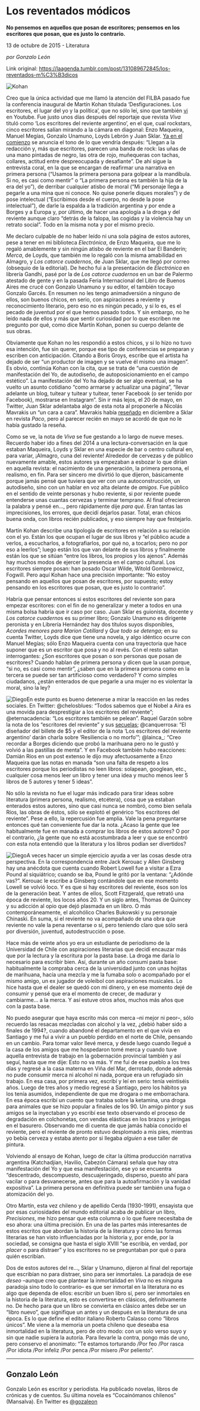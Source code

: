 # Los reventados módicos

**No pensemos en aquellos que posan de escritores; pensemos en los escritores que posan, que es justo lo contrario.**

13 de octubre de 2015 - Literatura

_por Gonzalo León_

Link original: https://laagenda.tumblr.com/post/131089672845/los-reventados-m%C3%B3dicos

![Kohan](https://64.media.tumblr.com/3bac557c3e907a08077c534d369ce53b/tumblr_inline_pk0ib8id4o1t6q87u_500.png)

Creo
que la única actividad que me llamó la atención del FILBA pasado
fue la conferencia inaugural de Martín Kohan titulada
‘Desfiguraciones. Los escritores, el lugar del yo y la política’,
que no sólo leí, sino que también [vi](https://www.youtube.com/watch?v=L_lYbMJBGE0)
en Youtube. Fue justo unos días después del reportaje que revista
*Viva*
tituló como ‘Los escritores del reviente argentino’, en el que,
cual rockstars, cinco escritores salían mirando a la cámara en
diagonal: Enzo Maqueira, Manuel Megías, Gonzalo Unamuno, Loyds
Lebrón y Juan Sklar. [Ya en el comienzo](http://www.clarin.com/viva/Revista_Viva-literatura-escritores_argentinos_0_1434456687.html)
 se anuncia el tono de lo que
vendría después: “Llegan a la redacción y, más que escritores,
parecen una banda de rock: las uñas de una mano pintadas de negro,
las otra de rojo, muñequeras con tachas, collares, actitud entre
despreocupada y desafiante”. De ahí sigue la entrevista coral, en
la que se encargan de reafirmar una narrativa en primera persona
(“Usamos la primera persona para golpear a la mandíbula. Si no, es
casi como mentir” o “La primera persona es también la hija de la
era del yo”), de derribar cualquier atisbo de moral (“Mi
personaje llega a pegarle a una mina que ni conoce. No quise ponerle
diques morales”) y de pose intelectual (“Escribimos desde el
cuerpo, no desde la pose intelectual”), de darle la espalda a la
tradición argentina y por ende a Borges y a Europa y, por último,
de hacer una apología a la droga y del reviente aunque claro “detrás
de la falopa, las cogidas y la violencia hay un retrato social”.
Todo en la misma nota y por el mismo precio.

Me
declaro culpable de no haber leído ni una sola página de estos
autores, pese a tener en mi biblioteca *Electrónica*,
de Enzo Maqueira, que me lo regaló amablemente y sin ningún atisbo
de reviente en el bar El Banderín; *Merca*,
de Loyds, que también me lo regaló con la misma amabilidad en
Almagro, y *Los
catorce cuadernos*,
de Juan Sklar, que me llegó por correo (obsequio de la editorial).
De hecho fui a la presentación de *Electrónica*
en librería Gandhi, pasé por la de *Los
catorce cuadernos*
en un bar de Palermo atestado de gente y en la pasada Feria
Internacional del Libro de Buenos Aires me crucé con Gonzalo Unamuno
y su editor, el también tocayo Gonzalo Garcés. En resumen no les
tengo animadversión a ninguno de ellos, son buenos chicos, en serio,
con aspiraciones a reviente y reconocimiento literario, pero eso no
es ningún pecado, y si lo es, es el pecado de juventud por el que
hemos pasado todos. Y sin embargo, no he leído nada de ellos y más
que sentir curiosidad por lo que escriben me pregunto por qué, como
dice Martín Kohan, ponen su cuerpo delante de sus obras.

  
Obviamente
que Kohan no les respondió a estos chicos, y si lo hizo no tuvo esa
intención, fue sin querer, porque ese tipo de conferencias se
preparan y escriben con anticipación. Citando a Boris Groys, escribe
que el artista ha dejado de ser “un productor de imagen y se vuelve
él mismo una imagen”. Es obvio, continúa Kohan con la cita, que
se trata de “una cuestión de manifestación del Yo, de autodiseño,
de autoposicionamiento en el campo estético”. La manifestación
del Yo ha dejado de ser algo eventual, se ha vuelto un asunto
cotidiano “como armarse y actualizar una página”, “llevar
adelante un blog, tuitear y tuitear y tuitear, tener Facebook (o ser
tenido por Facebook), mostrarse en Instagram”. Sin ir más lejos,
el 20 de mayo, en Twitter, Juan Sklar adelantaba algo de esta nota al
proponerle a Nicolás Mavrakis un “un cara a cara”. Mavrakis
había [reseñado](https://revistapaco.com/2014/12/18/los-peligros-de-leer-en-el-inodoro/)
en diciembre a Sklar en revista *Paco*,
pero al parecer recién en mayo se acordó de que no le había
gustado la reseña.

Como
se ve, la nota de *Viva*
se fue gestando a lo largo de nueve meses. Recuerdo haber ido a fines
del 2014 a una lectura-conversación en la que estaban Maqueira,
Loyds y Sklar en una especie de bar o centro cultural en, para
variar, ¡Almagro, cuna del reviente! Alrededor de cervezas y de
público nuevamente amable, estos autores ya empezaban a esbozar lo
que dirían en aquella revista: el nacimiento de una generación, la
primera persona, el realismo, en fin. Para ser sincero me divirtió
lo que dijeron, básicamente porque jamás pensé que tuviera que ver
con una autoconstrucción, un autodiseño, sino con un hablar en voz
alta delante de *amigos*.
Fue público en el sentido de veinte personas y hubo reviente, si por
reviente puede entenderse unas cuantas cervezas y terminar temprano.
Al final ofrecieron la palabra y pensé en…, pero rápidamente dije
*para qué*.
Eran tantas las imprecisiones, los errores, que decidí dejarlos
pasar. Total, eran chicos buena onda, con libros recién publicados,
y eso siempre hay que festejarlo.

Martín
Kohan describe una tipología de escritores en relación a su
relación con el yo. Están los que ocupan el lugar de sus libros y
“el público acude a verlos, a escucharlos, a fotografiarlos, por
qué no, a tocarlos; pero no por eso a leerlos”; luego están los
que van delante de sus libros y finalmente están los que se sitúan
“entre los libros, los propios y los ajenos”. Además hay muchos
modos de ejercer la presencia en el campo cultural. Los escritores
siempre posan: han posado Oscar Wilde, Witold Gombrowicz, Fogwill.
Pero aquí Kohan hace una precisión importante: “No estoy pensando
en aquellos que posan de escritores, por supuesto; estoy pensando en
los escritores que posan, que es justo lo contrario”.

Habría
que pensar entonces si estos escritores del reviente son para empezar
escritores: con el fin de no generalizar y meter a todos en una misma
bolsa habría que ir caso por caso. Juan Sklar es guionista, docente
y *Los
catorce cuaderno*s
es su primer libro; Gonzalo Unamuno es dirigente peronista y en
Librería Hernández hay dos títulos suyos disponibles, *Acordes
menores para Marion Cotillard*
y *Que todo
se detenga*;
en su cuenta Twitter, Loyds dice que tiene una novela, y algo
idéntico ocurre con Manuel Megías; sólo Enzo Maqueira cuenta con
una trayectoria que hace suponer que es un escritor que posa y no al
revés. Con el resto saltan interrogantes: ¿Son escritores que posan
o son personas que posan de escritores? Cuando hablan de primera
persona y dicen que la usan porque, “si no, es casi como mentir”,
¿saben que en la primera persona como en la tercera se puede ser tan
artificioso como verdadero? Y como simples ciudadanos, ¿están
enterados de que pegarle a una mujer no es violentar la moral, sino
la ley?

![Diego](https://64.media.tumblr.com/2da1840a46dc61d310214d9598b94211/tumblr_inline_pk0ib8PaRj1t6q87u_250.png)En
este punto es bueno detenerse a mirar la reacción en las redes
sociales. En Twitter: @chelosblues: “Todos sabemos que el Nobel a
Aira es una movida para desprestigiar a los escritores del reviente”;
@eternacadencia: “Los escritores también se pelean”. Raquel
Garzón sobre la nota de los “escritores del reviente” y sus
[secuelas](http://ctxt.es/es/20150923/Firmas/2352/literatura-jovenes-Buenos-Aires-Mirada-sur.htm);
@canquerrosa: “El diseñador del billete de $5 y el editor de la
nota ‘Los escritores del reviente argentino’ darán charla sobre
‘Resiliencia o no morfo’”; @lainca\_: “Creo recordar a Borges
diciendo que probó la marihuana pero no le gustó y volvió a las
pastillas de menta”. Y en Facebook también hubo reacciones: Damián
Ríos en un post extenso le dijo muy afectuosamente a Enzo Maqueira
que las notas en manada “son una falta de respeto a los escritores
porque los periodistas no leen libros: solapean, googlean, etc.,
cualquier cosa menos leer un libro y tener una idea y mucho menos
leer 5 libros de 5 autores y tener 5 ideas”.

No
sólo la revista no fue el lugar más indicado para tirar ideas sobre
literatura (primera persona, realismo, etcétera), cosa que ya
estaban enterados estos autores, sino que casi nunca se nombró, como
bien señala Ríos, las obras de éstos, sólo se explotó el
genérico “los escritores del reviente”. Pese a ello, la
repercusión fue amplia. Vale la pena preguntarse entonces qué tan
conveniente fue dar la nota. ¿Acaso la gente que lee habitualmente
fue en manada a comprar los libros de estos autores? O por el
contrario, ¿la gente que no está acostumbrada a leer y que se
encontró con esta nota entendió que la literatura y los libros
podían ser divertidos?

![Diego](https://64.media.tumblr.com/70c3eeb225f9e99e7e0a4a996e2a7d81/tumblr_inline_pk0ib9T1dM1t6q87u_250.png)A
veces hacer un simple ejercicio ayuda a ver las cosas desde otra
perspectiva. En la correspondencia entre Jack Kerouac y Allen
Ginsberg hay una anécdota que cuenta cuando Robert Lowell fue a
visitar a Ezra Pound al siquiátrico; cuando se iba, Pound le gritó
por la ventana: “¿Adónde vas?”. Kerouac le escribe a Ginsberg
contándole que en ese momento Lowell se volvió loco. Y es que si
hay escritores del reviente, ésos son los de la generación beat. Y
antes de ellos, Scott Fitzgerald, que retrató una época de
reviente, los locos años 20. Y un siglo antes, Thomas de Quincey y
su adicción al opio que dejó plasmada en un libro. O más
contemporáneamente, el alcohólico Charles Bukowski y su personaje
Chinaski. En suma, si el reviente no va acompañado de una obra que
reviente no vale la pena reventarse o sí, pero teniendo claro que
sólo será por diversión, juventud, autodestrucción o pose.

Hace
más de veinte años yo era un estudiante de periodismo de la
Universidad de Chile con aspiraciones literarias que decidí encauzar
más que por la lectura y la escritura por la pasta base. La droga me
daría lo necesario para escribir bien. Así, durante un año consumí
pasta base: habitualmente la compraba cerca de la universidad junto
con unas hojitas de marihuana, hacía una mezcla y me la fumaba solo
o acompañado por el mismo amigo, un ex jugador de voleibol con
aspiraciones musicales. Lo hice hasta que el dealer se quedó con mi
dinero, y en ese momento dejé de consumir y pensé que era el
momento de crecer, de madurar y cambiarme… a la merca. Y así
estuve otros años, muchos más años que con la pasta base.

No
puedo asegurar que haya escrito más con merca –ni mejor ni peor–,
sólo recuerdo las resacas mezcladas con alcohol y la vez, ¿debió
haber sido a finales de 1994?, cuando abandoné el departamento en el
que vivía en Santiago y me fui a vivir a un pueblo perdido en el
norte de Chile, pensando en un cambio. Para tomar valor llevé merca,
y desde luego cuando llegué a la casa de los amigos que me
hospedaron tomé merca y cuando tuve aquella entrevista de trabajo en
la gobernación provincial también y así seguí, hasta que me dije:
Esto no va más. Y me fui de ese pueblo a los tres días y regresé a
la casa materna en Viña del Mar, derrotado, donde además no pude
consumir merca ni alcohol ni nada, porque era un refugiado sin
trabajo. En esa casa, por primera vez, escribí y leí en serio:
tenía veintiséis años. Luego de tres años y medio regresé a
Santiago, pero los hábitos ya los tenía asumidos, independiente de
que me drogara o me emborrachara. En esa época escribí un cuento
que trataba sobre la ketamina, una droga para animales que se hizo
popular a finales de los 90. Un amigo pintor y sus amigos se la
inyectaban y yo escribí ese texto observando el proceso de
degradación en colchonetas, con vendas elásticas en los brazos y
jeringas en el basurero. Observando me di cuenta de que jamás había
conocido el reviente, pero el reviente de pronto estuvo desplomado a
mis pies, mientras yo bebía cerveza y estaba atento por si llegaba
*alguien*
a ese taller de pintura.

Volviendo
al ensayo de Kohan, luego de citar la última producción narrativa
argentina (Katchadjian, Havilio, Cabezón Cámara) señala que hay
otra manifestación del Yo y que esa manifestación, ese yo se
encuentra “descentrado, descompuesto, descuajeringado, disperso,
puesto ahí para vacilar o para desvanecerse, antes que para la
autoafirmación y la vanidad expositiva”. La primera persona en
definitiva puede ser también una fuga o atomización del yo.

Otro
Martín, esta vez chileno y de apellido Cerda (1930-1991), ensayista
que por esas curiosidades del mundo editorial acaba de publicar un
libro, *Precisiones*,
me hizo pensar que esta columna o lo que fuere necesitaba de eso
ahora: una última precisión. En una de las partes más interesantes
de estos escritos que abordan la historia de la literatura y cómo
las formas literarias se han visto influenciadas por la historia y,
por ende, por la sociedad, se consigna que hasta el siglo XVIII “se
escribía, en verdad, por *placer*
o para distraer” y los escritores no se preguntaban por qué o para
quién escribían.

Dos
de estos autores del re…, Sklar y Unamuno, dijeron al final del
reportaje que escribían no para distraer, sino para ser inmortales.
La paradoja de ese *deseo*
–aunque creo que plantear la inmortalidad en *Viva*
no es ninguna paradoja sino todo lo contrario– es que ser inmortal
en la literatura no es algo que dependa de ellos: escribir un buen
libro sí, pero ser inmortales en la historia de la literatura, esto
es convertirse en clásicos, definitivamente no. De hecho para que un
libro se convierta en clásico antes debe ser un “libro nuevo”,
que signifique un antes y un después en la literatura de una época.
Es lo que define el editor italiano Roberto Calasso como “libros
únicos”. Me viene a la memoria un poeta chileno que deseaba esa
inmortalidad en la literatura, pero de otro modo: con un solo verso
suyo y sin que nadie supiera la autoría. Para llevarle la contra,
pongo más de uno, pero conservo el anonimato: “Te estamos
torturando /Por feo /Por rasca /Por idiota /Por infeliz /Por penca
/Por mísero /Por peliento”.

  




---

 Gonzalo León
-------------

 Gonzalo León es escritor y periodista. Ha publicado novelas, libros de crónicas y de cuentos. Su última novela es “Cocainómanos chilenos” (Mansalva). En Twitter es [@gozaleon](https://twitter.com/gozaleon)

